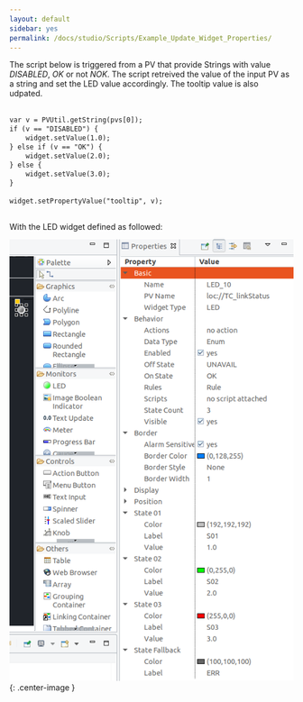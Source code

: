 ```yaml
---
layout: default
sidebar: yes
permalink: /docs/studio/Scripts/Example_Update_Widget_Properties/
---
```


The script below is triggered from a PV that provide Strings with value *DISABLED*, *OK* or not *NOK*.
The script retreived the value of the input PV as a string and set the LED value accordingly.
The tooltip value is also udpated.

<pre>
<code>
var v = PVUtil.getString(pvs[0]);
if (v == "DISABLED") {
    widget.setValue(1.0);
} else if (v == "OK") {
    widget.setValue(2.0);
} else {
    widget.setValue(3.0);
}

widget.setPropertyValue("tooltip", v);
</code>
</pre>


With the LED widget defined as followed:

![Action Telecommand](/assets/studio/Example-script-led.png){: .center-image }
